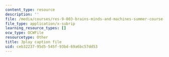 ```yaml
---
content_type: resource
description: ''
file: /media/courses/res-9-003-brains-minds-and-machines-summer-course-summer-2015/ceb3223795d5545f93bd69a6bc57dd53_hRAlCx8Xd0Q.vtt
file_type: application/x-subrip
learning_resource_types: []
ocw_type: OCWFile
resourcetype: Other
title: 3play caption file
uid: ceb32237-95d5-545f-93bd-69a6bc57dd53
---
```

